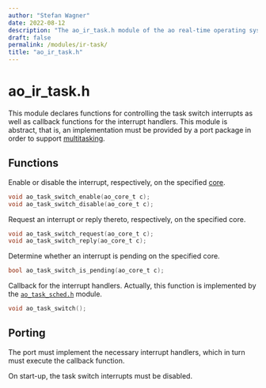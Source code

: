 ```yaml
---
author: "Stefan Wagner"
date: 2022-08-12
description: "The ao_ir_task.h module of the ao real-time operating system."
draft: false
permalink: /modules/ir-task/
title: "ao_ir_task.h"
---
```


# ao_ir_task.h

This module declares functions for controlling the task switch interrupts as well as callback functions for the interrupt handlers. This module is abstract, that is, an implementation must be provided by a port package in order to support [multitasking](../multitasking.md).

## Functions

Enable or disable the interrupt, respectively, on the specified [core](../cores.md).

```c
void ao_task_switch_enable(ao_core_t c);
void ao_task_switch_disable(ao_core_t c);
```

Request an interrupt or reply thereto, respectively, on the specified core.

```c
void ao_task_switch_request(ao_core_t c);
void ao_task_switch_reply(ao_core_t c);
```

Determine whether an interrupt is pending on the specified core.

```c
bool ao_task_switch_is_pending(ao_core_t c);
```

Callback for the interrupt handlers. Actually, this function is implemented by the [`ao_task_sched.h`](task-sched.md) module.

```c
void ao_task_switch();
```

## Porting

The port must implement the necessary interrupt handlers, which in turn must execute the callback function.

On start-up, the task switch interrupts must be disabled.
